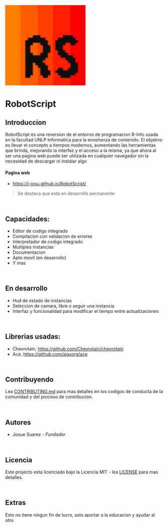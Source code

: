 <img src="./general/assets/svg/RobotScript-Icon.svg" alt="RobotScript icon" style="height: 16rem; width: 16rem;"/>

<br>

# RobotScript


## Introduccion

RobotScript es una reversion de el entorno de programacion R-Info usada en la facultad UNLP Informatica para la enseñanza de contenido. El objetivo es llevar el concepto a tiempos modernos, aumentando las herramientas que brinda, mejorando la interfaz y el acceso a la misma, ya que ahora al ser una pagina web puede ser utilizada en cualquier navegador sin la necesidad de descargar ni instalar algo


#### Pagina web

- https://j-josu.github.io/RobotScript/

> Se destaca que esta en desarrollo permanente


<br>


## Capacidades:

- Editor de codigo integrado
- Compilacion con validacion de errores
- Interpretador de codigo integrado
- Multiples instancias
- Documentacion
- Apto movil (en desarrollo)
- Y mas


<br>


## En desarrollo

- Hud de estado de instancias
- Seleccion de camara, libre o seguir una instancia
- Interfaz y funcionalidad para modificar el tiempo entre actualizaciones


<br>


## Librerias usadas:

- Chevrotain, https://github.com/Chevrotain/chevrotain
- Ace, https://github.com/ajaxorg/ace


<br>


## Contribuyendo

Lea [CONTRIBUTING.md](./CONTRIBUTING.md) para mas detalles en los codigos de conducta de la comunidad y del proceso de contribucion.


<br>


## Autores

- Josue Suarez - *Fundador*


<br>


## Licencia

Este projecto esta licenciado bajo la Licencia MIT - lea [LICENSE](./LICENSE) para mas detalles.


<br>


## Extras

Esto no tiene ningun fin de lucro, solo aportar a la educacion y ayudar al otro
